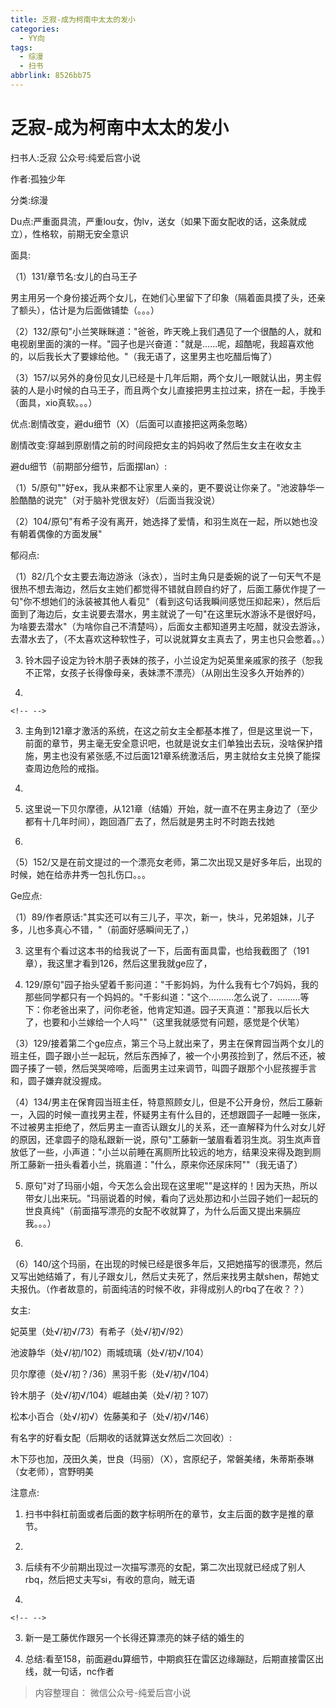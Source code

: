 ```yaml
---
title: 乏寂-成为柯南中太太的发小
categories:
  - YY向
tags:
  - 综漫
  - 扫书
abbrlink: 8526bb75
---
```

# 乏寂-成为柯南中太太的发小
扫书人:乏寂 公众号:纯爱后宫小说

作者:孤独少年

分类:综漫

Du点:严重面具流，严重lou女，伪lv，送女（如果下面女配收的话，这条就成立），性格软，前期无安全意识

面具:

（1）131/章节名:女儿的白马王子

男主用另一个身份接近两个女儿，在她们心里留下了印象（隔着面具摸了头，还亲了额头），估计是为后面做铺垫（。。。）

（2）132/原句"小兰笑眯眯道："爸爸，昨天晚上我们遇见了一个很酷的人，就和电视剧里面的演的一样。"园子也是兴奋道："就是......呢，超酷呢，我超喜欢他的，以后我长大了要嫁给他。"（我无语了，这里男主也吃醋后悔了）

（3）157/以另外的身份见女儿已经是十几年后期，两个女儿一眼就认出，男主假装的人是小时候的白马王子，而且两个女儿直接把男主拉过来，挤在一起，手挽手（面具，xio真软。。。）

优点:剧情改变，避du细节（X）（后面可以直接把这两条忽略）

剧情改变:穿越到原剧情之前的时间段把女主的妈妈收了然后生女主在收女主

避du细节（前期部分细节，后面摆lan）:

（1）5/原句""好ex，我从来都不让家里人亲的，更不要说让你亲了。"池波静华一脸酷酷的说完"（对于脑补党很友好）（后面当我没说）

（2）104/原句"有希子没有离开，她选择了爱情，和羽生岚在一起，所以她也没有朝着偶像的方面发展"

郁闷点:

（1）82/几个女主要去海边游泳（泳衣），当时主角只是委婉的说了一句天气不是很热不想去海边，然后女主她们都觉得不错就自顾自约好了，后面工藤优作提了一句"你不想她们的泳装被其他人看见"（看到这句话我瞬间感觉压抑起来），然后后面到了海边后，女主说要去潜水，男主就说了一句"在这里玩水游泳不是很好吗，为啥要去潜水"（为啥你自己不清楚吗），后面女主都知道男主吃醋，就没去游泳，去潜水去了，（不太喜欢这种软性子，可以说就算女主真去了，男主也只会憋着。。）

3.  铃木园子设定为铃木朋子表妹的孩子，小兰设定为妃英里亲戚家的孩子（恕我不正常，女孩子长得像母亲，表妹漂不漂亮）（从刚出生没多久开始养的）

4.  

```{=html}
<!-- -->
```
3.  主角到121章才激活的系统，在这之前女主全都基本推了，但是这里说一下，前面的章节，男主毫无安全意识吧，也就是说女主们单独出去玩，没啥保护措施，男主也没有紧张感,不过后面121章系统激活后，男主就给女主兑换了能探查周边危险的戒指。

4.  

5.  这里说一下贝尔摩德，从121章（结婚）开始，就一直不在男主身边了（至少都有十几年时间），跑回酒厂去了，然后就是男主时不时跑去找她

6.  

（5）152/又是在前文提过的一个漂亮女老师，第二次出现又是好多年后，出现的时候，她在给赤井秀一包扎伤口。。。

Ge应点:

（1）89/作者原话:"其实还可以有三儿子，平次，新一，快斗，兄弟姐妹，儿子多，儿也多真心不错，"（前面好感瞬间无了，）

3.  这里有个看过这本书的给我说了一下，后面有面具雷，也给我截图了（191章），我这里才看到126，然后这里我就ge应了，

4.  129/原句"园子抬头望着千影问道："千影妈妈，为什么我有七个7妈妈，我的那些同学都只有一个妈妈的。"千影纠道："这个..........怎么说了．.........等下：你老爸出来了，问你老爸，他肯定知道。园子天真道："那我以后长大了，也要和小兰嫁给一个人吗""（这里我就感觉有问题，感觉是个伏笔）

（3）129/接着第二个ge应点，第三个马上就出来了，男主在保育园当两个女儿的班主任，圆子跟小兰一起玩，然后东西掉了，被一个小男孩捡到了，然后不还，被圆子揍了一顿，然后哭哭啼啼，后面男主过来调节，叫圆子跟那个小屁孩握手言和，圆子嫌弃就没握成。

（4）134/男主在保育园当班主任，特意照顾女儿，但是不公开身份，然后工藤新一，入园的时候一直找男主茬，怀疑男主有什么目的，还想跟圆子一起睡一张床，不过被男主拒绝了，然后男主一直否认跟女儿的关系，还一直解释为什么对女儿好的原因，还拿圆子的隐私跟新一说，原句"工藤新一皱眉看着羽生岚。羽生岚声音放低了一些，小声道："小兰以前睡在离厕所比较远的地方，结果没来得及跑到厕所工藤新一扭头看着小兰，挑眉道："什么，原来你还尿床阿""（我无语了）

5.  原句"对了玛丽小姐，今天怎么会出现在这里呢""是这样的！因为天热，所以带女儿出来玩。"玛丽说着的时候，看向了远处那边和小兰园子她们一起玩的世良真纯"（前面描写漂亮的女配不收就算了，为什么后面又提出来膈应我。。。）

6.  

（6）140/这个玛丽，在出现的时候已经是很多年后，又把她描写的很漂亮，然后又写出她结婚了，有儿子跟女儿，然后丈夫死了，然后来找男主献shen，帮她丈夫报仇。（作者故意的，前面纯洁的时候不收，非得成别人的rbq了在收？？）

女主:

妃英里（处√/初√/73）有希子（处√/初√/92）

池波静华（处√/初/102）雨城琉璃（处√/初√/104）

贝尔摩德（处√/初？/36）黑羽千影（处√/初√/104）

铃木朋子（处√/初√/104）崛越由美（处√/初？107）

松本小百合（处√/初√）佐藤美和子（处√/初√/146）

有名字的好看女配（后期收的话就算送女然后二次回收）:

木下莎也加，茂田久美，世良（玛丽）（X），宫原纪子，常磐美绪，朱蒂斯泰琳（女老师），宫野明美

注意点:

1.  扫书中斜杠前面或者后面的数字标明所在的章节，女主后面的数字是推的章节。

2.  

3.  后续有不少前期出现过一次描写漂亮的女配，第二次出现就已经成了别人rbq，然后把丈夫写si，有收的意向，贼无语

4.  

```{=html}
<!-- -->
```
3.  新一是工藤优作跟另一个长得还算漂亮的妹子结的婚生的

4.  总结:看至158，前面避du算细节，中期疯狂在雷区边缘蹦跶，后期直接雷区出线，就一句话，nc作者


> 内容整理自： 微信公众号-纯爱后宫小说